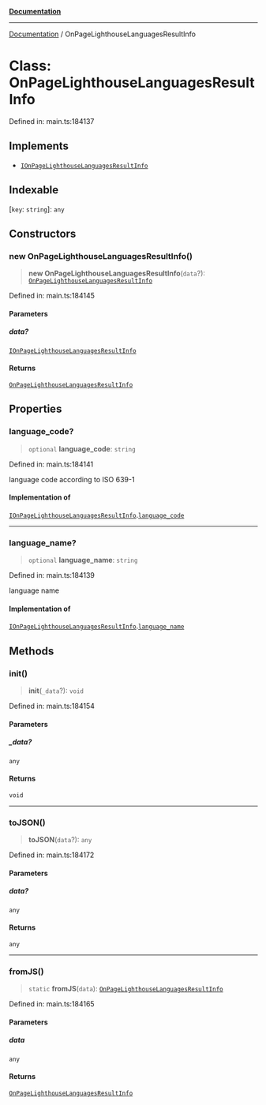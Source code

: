 [**Documentation**](../README.md)

***

[Documentation](../README.md) / OnPageLighthouseLanguagesResultInfo

# Class: OnPageLighthouseLanguagesResultInfo

Defined in: main.ts:184137

## Implements

- [`IOnPageLighthouseLanguagesResultInfo`](../interfaces/IOnPageLighthouseLanguagesResultInfo.md)

## Indexable

\[`key`: `string`\]: `any`

## Constructors

### new OnPageLighthouseLanguagesResultInfo()

> **new OnPageLighthouseLanguagesResultInfo**(`data`?): [`OnPageLighthouseLanguagesResultInfo`](OnPageLighthouseLanguagesResultInfo.md)

Defined in: main.ts:184145

#### Parameters

##### data?

[`IOnPageLighthouseLanguagesResultInfo`](../interfaces/IOnPageLighthouseLanguagesResultInfo.md)

#### Returns

[`OnPageLighthouseLanguagesResultInfo`](OnPageLighthouseLanguagesResultInfo.md)

## Properties

### language\_code?

> `optional` **language\_code**: `string`

Defined in: main.ts:184141

language code according to ISO 639-1

#### Implementation of

[`IOnPageLighthouseLanguagesResultInfo`](../interfaces/IOnPageLighthouseLanguagesResultInfo.md).[`language_code`](../interfaces/IOnPageLighthouseLanguagesResultInfo.md#language_code)

***

### language\_name?

> `optional` **language\_name**: `string`

Defined in: main.ts:184139

language name

#### Implementation of

[`IOnPageLighthouseLanguagesResultInfo`](../interfaces/IOnPageLighthouseLanguagesResultInfo.md).[`language_name`](../interfaces/IOnPageLighthouseLanguagesResultInfo.md#language_name)

## Methods

### init()

> **init**(`_data`?): `void`

Defined in: main.ts:184154

#### Parameters

##### \_data?

`any`

#### Returns

`void`

***

### toJSON()

> **toJSON**(`data`?): `any`

Defined in: main.ts:184172

#### Parameters

##### data?

`any`

#### Returns

`any`

***

### fromJS()

> `static` **fromJS**(`data`): [`OnPageLighthouseLanguagesResultInfo`](OnPageLighthouseLanguagesResultInfo.md)

Defined in: main.ts:184165

#### Parameters

##### data

`any`

#### Returns

[`OnPageLighthouseLanguagesResultInfo`](OnPageLighthouseLanguagesResultInfo.md)

